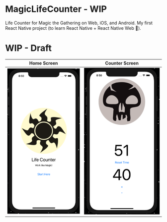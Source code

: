# MagicLifeCounter - WIP
Life Counter for Magic the Gathering on Web, iOS, and Android. My first React Native project (to learn React Native + React Native Web 🤪).

# WIP - Draft

Home Screen            |  Counter Screen
:-------------------------:|:-------------------------:
![](https://github.com/abeatrix/MagicLifeCounter/blob/master/assets/v1_home.png)  |  ![](https://github.com/abeatrix/MagicLifeCounter/blob/master/assets/v1_counter.png)

